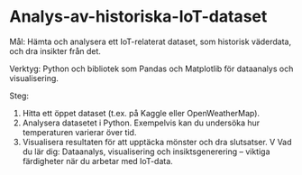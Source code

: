 # Analys-av-historiska-IoT-dataset
Mål: Hämta och analysera ett IoT-relaterat dataset, som historisk väderdata, och dra insikter från det.

Verktyg: Python och bibliotek som Pandas och Matplotlib för dataanalys och visualisering.

Steg:
1. Hitta ett öppet dataset (t.ex. på Kaggle eller OpenWeatherMap).
2. Analysera datasetet i Python. Exempelvis kan du undersöka hur temperaturen varierar över tid.
3. Visualisera resultaten för att upptäcka mönster och dra slutsatser.
V
Vad du lär dig: Dataanalys, visualisering och insiktsgenerering – viktiga färdigheter när du arbetar med IoT-data.
